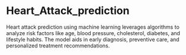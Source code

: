 # Heart_Attack_prediction
Heart attack prediction using machine learning leverages algorithms to analyze risk factors like age, blood pressure, cholesterol, diabetes, and lifestyle habits. The model aids in early diagnosis, preventive care, and personalized treatment recommendations.
